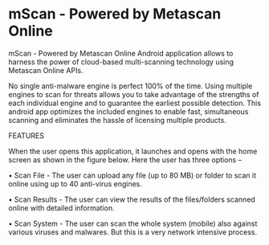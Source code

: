 mScan - Powered by Metascan Online
=====

mScan - Powered by Metascan Online Android application allows to harness the power of cloud-based multi-scanning technology using Metascan Online APIs. 

No single anti-malware engine is perfect 100% of the time. Using multiple engines to scan for threats allows you to take advantage of the strengths of each individual engine and to guarantee the earliest possible detection. This android app optimizes the included engines to enable fast, simultaneous scanning and eliminates the hassle of licensing multiple products.

FEATURES

When the user opens this application, it launches and opens with the home screen as shown in the figure below. Here the user has three options –

•	Scan File - 
The user can upload any file (up to 80 MB) or folder to scan it online using up to 40 anti-virus engines.

•	Scan Results - 
The user can view the results of the files/folders scanned online with detailed information.

•	Scan System - 
The user can scan the whole system (mobile) also against various viruses and malwares. But this is a very network intensive process.




